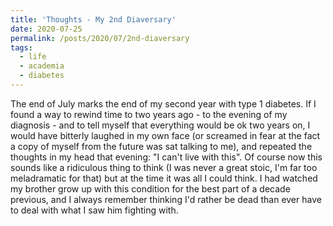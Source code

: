 ```yaml
---
title: 'Thoughts - My 2nd Diaversary'
date: 2020-07-25
permalink: /posts/2020/07/2nd-diaversary
tags:
  - life
  - academia
  - diabetes
---
```


The end of July marks the end of my second year with type 1 diabetes. If I found a way to rewind time to two years ago - to the evening of my diagnosis - and to tell myself that everything would be ok two years on, I would have bitterly laughed in my own face (or screamed in fear at the fact a copy of myself from the future was sat talking to me), and repeated the thoughts in my head that evening: "I can't live with this". Of course now this sounds like a ridiculous thing to think (I was never a great stoic, I'm far too meladramatic for that) but at the time it was all I could think. I had watched my brother grow up with this condition for the best part of a decade previous, and I always remember thinking I'd rather be dead than ever have to deal with what I saw him fighting with. 

